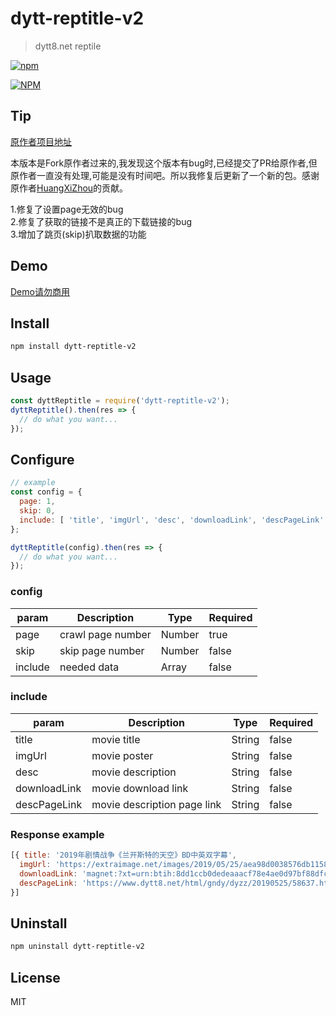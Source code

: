 # dytt-reptitle-v2

>dytt8.net reptile

[![npm](https://img.shields.io/badge/npm-v1.0.3-brightgreen.svg)](https://www.npmjs.com/package/dytt-reptitle-v2)

[![NPM](https://nodei.co/npm/dytt-reptitle-v2.png?downloads=true&stars=true)](https://nodei.co/npm/dytt-reptitle-v2)

## Tip 
[原作者项目地址](https://github.com/HuangXiZhou/dytt-reptitle)  

本版本是Fork原作者过来的,我发现这个版本有bug时,已经提交了PR给原作者,但原作者一直没有处理,可能是没有时间吧。所以我修复后更新了一个新的包。感谢原作者[HuangXiZhou](https://github.com/HuangXiZhou)的贡献。  
  
1.修复了设置page无效的bug  
2.修复了获取的链接不是真正的下载链接的bug  
3.增加了跳页(skip)扒取数据的功能  

## Demo
[Demo请勿商用](http://www.zi-yuan.club)

## Install

```bash
npm install dytt-reptitle-v2
```

## Usage

```js
const dyttReptitle = require('dytt-reptitle-v2');
dyttReptitle().then(res => {
  // do what you want...
});
```

## Configure

```js
// example
const config = {
  page: 1,
  skip: 0,
  include: [ 'title', 'imgUrl', 'desc', 'downloadLink', 'descPageLink' ]
};

dyttReptitle(config).then(res => {
  // do what you want...
});
```

### config

| param | Description | Type | Required
| --- | --- | --- | --- |
| page | crawl page number | Number | true |
| skip | skip page number | Number | false |
| include | needed data | Array | false |

### include

| param | Description | Type | Required
| --- | --- | --- | --- |
| title | movie title | String | false |
| imgUrl | movie poster | String | false |
| desc | movie description | String | false |
| downloadLink | movie download link | String | false |
| descPageLink | movie description page link | String | false |

### Response example

```js
[{ title: '2019年剧情战争《兰开斯特的天空》BD中英双字幕',
  imgUrl: 'https://extraimage.net/images/2019/05/25/aea98d0038576db1158830d3c82cc888.jpg',
  downloadLink: 'magnet:?xt=urn:btih:8dd1ccb0dedeaaacf78e4ae0d97bf88dfca8d060&dn=%e9%98%b3%e5%85%89%e7%94%b5%e5%bd%b1www.ygdy8.com.%e5%85%b0%e5%bc%80%e6%96%af%e7%89%b9%e7%9a%84%e5%a4%a9%e7%a9%ba.BD.720p.%e4%b8%ad%e8%8b%b1%e5%8f%8c%e5%ad%97%e5%b9%95.mkv&tr=udp%3a%2f%2ftracker.opentrackr.org%3a1337%2fannounce&tr=udp%3a%2f%2fthetracker.org%3a80%2fannounce&tr=http%3a%2f%2fretracker.telecom.by%2fannounce',
  descPageLink: 'https://www.dytt8.net/html/gndy/dyzz/20190525/58637.html'
}]
```

## Uninstall

```bash
npm uninstall dytt-reptitle-v2
```

## License

MIT
